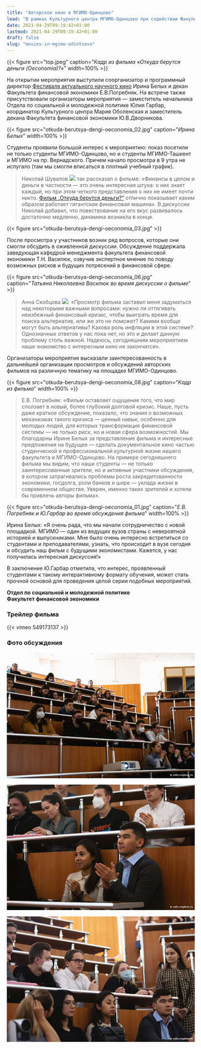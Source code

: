 ```yaml
---
title: "Авторское кино в МГИМО-Одинцово"
lead: "В рамках Культурного центра МГИМО-Одинцово при содействии Факультета финансовой экономики и организаторов Фестиваля актуального научного кино 20 апреля состоялся показ авторского фильма немецкого режиссера Кармен Лосманн «Откуда берутся деньги (Oeconomia)?»"
date: 2021-04-29T09:19:42+01:00
lastmod: 2021-04-29T09:19:42+01:00
draft: false
slug: "movies-in-mgimo-odintsovo"
---
```


[econ]: /finec-mgimo-v2/program/undergrad/economics
[management]: /finec-mgimo-v2/program/undergrad/management
[itmb]: /finec-mgimo-v2/program/undergrad/itmb

{{< figure src="top.jpeg" caption="<em>Кадр из фильма «Откуда берутся деньги (Oeconomia)?»</em>" width=100% >}}

На открытии мероприятия выступили соорганизатор и программный директор [Фестиваля актуального научного кино](https://web.facebook.com/csffest/) Ирина Белых и декан Факультета финансовой экономики Е.В.Погребняк. На встрече также присутствовали организаторы мероприятия — заместитель начальника Отдела по социальной и молодежной политике Юлия Гарбар, координатор Культурного центра Мария Оболенская и заместитель декана Факультета финансовой экономики Ю.В.Дворникова.

{{< figure src="otkuda-berutsya-dengi-oeconomia_02.jpg" caption="<em>Ирина Белых</em>" width=100% >}}

Студенты проявили большой интерес к мероприятию: показ посетили не только студенты МГИМО-Одинцово, но и студенты МГИМО-Ташкент и МГИМО на пр. Вернадского.
Причем начало просмотра в 9 утра не испугало (там мы смогли вписаться в плотный учебный график).

> Николай Шувалов [![](https://img.shields.io/badge/ИТМБ-2022-blue)][itmb] так рассказал о фильме: «Финансы в целом и деньги в частности — это очень интересная штука: о них знает каждый, но при этом четкого представления о них не имеет почти никто. [Фильм „Откуда берутся деньги?“](https://dnk.csff.ru/films/view?id=113) отлично показывает каким образом работает гигантская финансовая машина». В дискуссии Николай добавил, что повествование на его вкус развивалось достаточно медленно, динамика возникла в конце.

{{< figure src="otkuda-berutsya-dengi-oeconomia_03.jpg" >}}

После просмотра у участников возник ряд вопросов, которые они смогли обсудить в оживленной дискуссии. Обсуждение поддержала заведующая кафедрой менеджмента факультета финансовой экономики Т.Н. Василюк, озвучив экспертное мнение по поводу возможных рисков и будущих потрясений в финансовой сфере.

{{< figure src="otkuda-berutsya-dengi-oeconomia_06.jpg" caption="<em>Татьяна Николаевна Василюк во время дискуссии о фильме</em>" >}}

> Анна Скобцова [![](https://img.shields.io/badge/ФМ-2024-blue)][management]: «Просмотр фильма заставил меня задуматься над некоторыми важными вопросами: нужно ли оттягивать неизбежный финансовый кризис, чтобы выиграть время для поиска альтернатив, или же это не поможет? Какими вообще могут быть альтернативы? Какова роль инфляции в этой системе? Однозначных ответов у нас пока нет, но это и делает данную проблему столь важной. Надеюсь, сегодняшним мероприятием наше знакомство с интересным кино не закончится».

Организаторы мероприятия высказали заинтересованность в дальнейшей организации просмотров и обсуждений авторских фильмов на различную тематику на площадке МГИМО-Одинцово.

{{< figure src="otkuda-berutsya-dengi-oeconomia_08.jpg" caption="<em>Кадр из фильма</em>" width=100% >}}

> Е.В. Погребняк: «Фильм оставляет ощущение того, что мир сползает в новый, более глубокий долговой кризис. Наше, пусть даже краткое обсуждение, показало, что знания о возможных механизмах такого кризиса — ценный навык, особенно для молодых людей, для которых трансформация финансовой системы — не только риск, но и новая сфера возможностей. Мы благодарны Ирине Белых за представление фильма и интересные предложения на будущее — сделать документальное кино частью студенческой и профессиональной культурной жизни нашего факультета и МГИМО-Одинцово. На примере сегодняшнего фильма мы видим, что наши студенты — не только заинтересованные зрители, но и активные участники обсуждения, в котором затрагивались проблемы роста закредитованности экономики, госдолга, роли банков и шире — уклада жизни в современном обществе. Уверен, именно таких зрителей и хотели бы привлечь авторы фильма».

{{< figure src="otkuda-berutsya-dengi-oeconomia_01.jpg" caption="<em>Е.В. Погребняк и Ю.Гарбар во время обсуждения фильма</em>" width=100% >}}

Ирина Белых: «Я очень рада, что мы начали сотрудничество с новой площадкой. МГИМО — один из ведущих вузов страны с невероятной историей и выпускниками. Мне было очень интересно встретиться со студентами и преподавателями, узнать, что происходит в вузе сегодня и обсудить наш фильм с будущими экономистами. Кажется, у нас получилась интересная дискуссия!»

В заключение Ю.Гарбар отметила, что интерес, проявленный студентами к такому интерактивному формату обучения, может стать прочной основой для проведения целой серии подобных мероприятий.

**Отдел по социальной и молодежной политике**  
**Факультет финансовой экономики**

### Трейлер фильма

{{< vimeo 549173137 >}}

### Фото обсуждения

![Фото 5](otkuda-berutsya-dengi-oeconomia_05.jpg)

![Фото 7](otkuda-berutsya-dengi-oeconomia_07.jpg)

![Фото 9](otkuda-berutsya-dengi-oeconomia_09.jpg)

